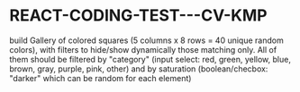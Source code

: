 # REACT-CODING-TEST---CV-KMP
build Gallery of colored squares (5 columns x 8 rows = 40 unique random colors), with filters to hide/show dynamically those matching only. All of them should be filtered by "category" (input select: red, green, yellow, blue, brown, gray, purple, pink, other) and by saturation (boolean/checbox: "darker" which can be random for each element)
